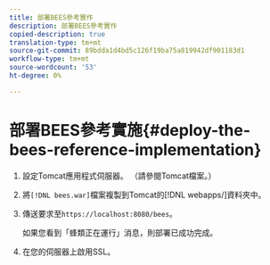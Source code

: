 ```yaml
---
title: 部署BEES參考實作
description: 部署BEES參考實作
copied-description: true
translation-type: tm+mt
source-git-commit: 89bdda1d4bd5c126f19ba75a819942df901183d1
workflow-type: tm+mt
source-wordcount: '53'
ht-degree: 0%

---
```



# 部署BEES參考實施{#deploy-the-bees-reference-implementation}

1. 設定Tomcat應用程式伺服器。 （請參閱Tomcat檔案。）
1. 將`[!DNL bees.war]`檔案複製到Tomcat的[!DNL webapps/]資料夾中。
1. 傳送要求至`https://localhost:8080/bees`。

   如果您看到「蜂類正在運行」消息，則部署已成功完成。
1. 在您的伺服器上啟用SSL。
